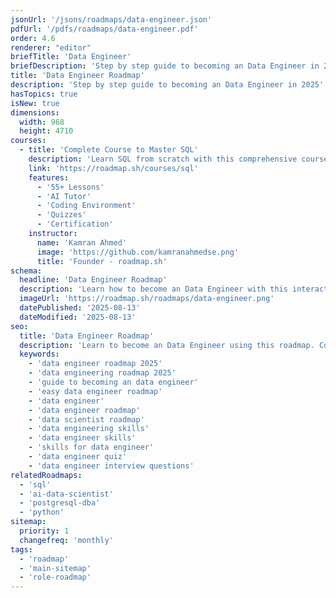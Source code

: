 ```yaml
---
jsonUrl: '/jsons/roadmaps/data-engineer.json'
pdfUrl: '/pdfs/roadmaps/data-engineer.pdf'
order: 4.6
renderer: "editor"
briefTitle: 'Data Engineer'
briefDescription: 'Step by step guide to becoming an Data Engineer in 2025'
title: 'Data Engineer Roadmap'
description: 'Step by step guide to becoming an Data Engineer in 2025'
hasTopics: true
isNew: true
dimensions:
  width: 968
  height: 4710
courses:
  - title: 'Complete Course to Master SQL'
    description: 'Learn SQL from scratch with this comprehensive course'
    link: 'https://roadmap.sh/courses/sql'
    features:
      - '55+ Lessons'
      - 'AI Tutor'
      - 'Coding Environment'
      - 'Quizzes'
      - 'Certification'
    instructor:
      name: 'Kamran Ahmed'
      image: 'https://github.com/kamranahmedse.png'
      title: 'Founder - roadmap.sh'
schema:
  headline: 'Data Engineer Roadmap'
  description: 'Learn how to become an Data Engineer with this interactive step by step guide in 2025. We also have resources and short descriptions attached to the roadmap items so you can get everything you want to learn in one place.'
  imageUrl: 'https://roadmap.sh/roadmaps/data-engineer.png'
  datePublished: '2025-08-13'
  dateModified: '2025-08-13'
seo:
  title: 'Data Engineer Roadmap'
  description: 'Learn to become an Data Engineer using this roadmap. Community driven, articles, resources, guides, interview questions, quizzes for modern data engineers.'
  keywords:
    - 'data engineer roadmap 2025'
    - 'data engineering roadmap 2025'
    - 'guide to becoming an data engineer'
    - 'easy data engineer roadmap'
    - 'data engineer'
    - 'data engineer roadmap'
    - 'data scientist roadmap'
    - 'data engineering skills'
    - 'data engineer skills'
    - 'skills for data engineer'
    - 'data engineer quiz'
    - 'data engineer interview questions'
relatedRoadmaps:
  - 'sql'
  - 'ai-data-scientist'
  - 'postgresql-dba'
  - 'python'
sitemap:
  priority: 1
  changefreq: 'monthly'
tags:
  - 'roadmap'
  - 'main-sitemap'
  - 'role-roadmap'
---
```

